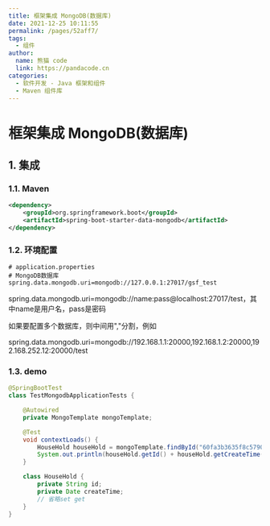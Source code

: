 ```yaml
---
title: 框架集成 MongoDB(数据库)
date: 2021-12-25 10:11:55
permalink: /pages/52aff7/
tags: 
  - 组件
author: 
  name: 熊猫 code
  link: https://pandacode.cn
categories: 
  - 软件开发 - Java 框架和组件
  - Maven 组件库
---
```


# 框架集成 MongoDB(数据库)

## 1. 集成

### 1.1. Maven

```xml
<dependency>
    <groupId>org.springframework.boot</groupId>
    <artifactId>spring-boot-starter-data-mongodb</artifactId>
</dependency>
```

### 1.2. 环境配置

```properties
# application.properties
# MongoDB数据库
spring.data.mongodb.uri=mongodb://127.0.0.1:27017/gsf_test
```

spring.data.mongodb.uri=mongodb://name:pass@localhost:27017/test，其中name是用户名，pass是密码

如果要配置多个数据库，则中间用","分割，例如

spring.data.mongodb.uri=mongodb://192.168.1.1:20000,192.168.1.2:20000,192.168.252.12:20000/test

### 1.3. demo

```java
@SpringBootTest
class TestMongodbApplicationTests {

    @Autowired
    private MongoTemplate mongoTemplate;

    @Test
    void contextLoads() {
        HouseHold houseHold = mongoTemplate.findById("60fa3b3635f8c5790b880297", HouseHold.class, "HouseHold");
        System.out.println(houseHold.getId() + houseHold.getCreateTime());
    }

    class HouseHold {
        private String id;
        private Date createTime;
        // 省略set get
    }
}

```